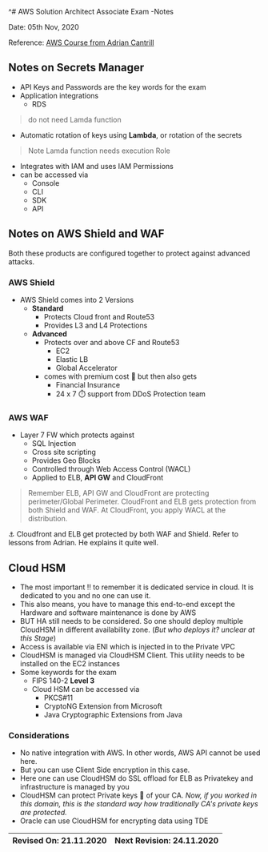 ^# AWS Solution Architect Associate Exam -Notes

Date: 05th Nov, 2020

Reference: [AWS Course from Adrian Cantrill](https://learn.cantrill.io/)

## Notes on Secrets Manager

* API Keys and Passwords are the key words for the exam
* Application integrations
  * RDS

> do not need Lamda function

* Automatic rotation of keys using **Lambda**, or rotation of the secrets

> Note Lamda function needs execution Role

* Integrates with IAM and uses IAM Permissions
* can be accessed via
  * Console
  * CLI
  * SDK
  * API

## Notes on AWS Shield and WAF

Both these products are configured together to protect against advanced attacks.

### AWS Shield

* AWS Shield comes into 2 Versions
  * **Standard**
    * Protects Cloud front and Route53
    * Provides L3 and L4 Protections
  * **Advanced**
    * Protects over and above CF and Route53
      * EC2
      * Elastic LB
      * Global Accelerator
    * comes with premium cost :money_mouth_face: but then also gets
      * Financial Insurance
      * 24 x 7 :stopwatch: support from DDoS Protection team

### AWS WAF

* Layer 7 FW which protects against
  * SQL Injection
  * Cross site scripting
  * Provides Geo Blocks
  * Controlled through Web Access Control (WACL)
  * Applied to ELB, **API GW** and CloudFront

> Remember ELB, API GW and CloudFront are protecting perimeter/Global Perimeter.
> CloudFront and ELB gets protection from both Shield and WAF. At CloudFront, you apply WACL at the distribution.

:anchor: Cloudfront and ELB get protected by both WAF and Shield. Refer to lessons from Adrian. He explains it quite well.

## Cloud HSM

* The most important :bangbang: to remember it is dedicated service in cloud. It is dedicated to you and no one can use it.
* This also means, you have to manage this end-to-end except the Hardware and software maintenance is done by AWS
* BUT HA still needs to be considered. So one should deploy multiple CloudHSM in different availability zone. (_But who deploys it? unclear at this Stage_)
* Access is available via ENI which is injected in to the Private VPC
* CloudHSM is managed via CloudHSM Client. This utility needs to be installed on the EC2 instances
* Some keywords for the exam
  * FIPS 140-2 **Level 3**
  * Cloud HSM can be accessed via
    * PKCS#11
    * CryptoNG Extension from Microsoft
    * Java Cryptographic Extensions from Java

### Considerations

* No native integration with AWS. In other words, AWS API cannot be used here.
* But you can use Client Side encryption in this case.
* Here one can use CloudHSM do SSL offload for ELB as Privatekey and infrastructure is managed by you
* CloudHSM can protect Private keys :key: of your CA. *Now, if you worked in this domain, this is the standard way how traditionally CA's private keys are protected.*
* Oracle can use CloudHSM for encrypting data using TDE

Revised On: 21.11.2020 | Next Revision: 24.11.2020
-----------------------| -------------------------